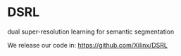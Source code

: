 # DSRL
dual super-resolution learning for semantic segmentation

We release our code in: https://github.com/Xilinx/DSRL

